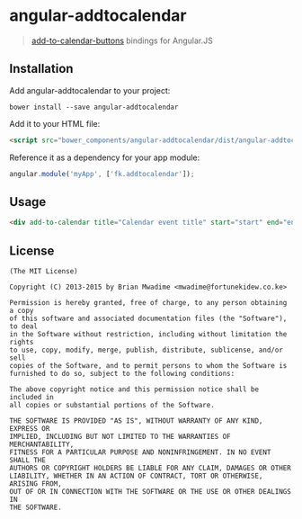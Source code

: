 # angular-addtocalendar

> [add-to-calendar-buttons](https://github.com/carlsednaoui/add-to-calendar-buttons/) bindings for Angular.JS

## Installation
Add angular-addtocalendar to your project:

```
bower install --save angular-addtocalendar
```

Add it to your HTML file:

```html
<script src="bower_components/angular-addtocalendar/dist/angular-addtocalendar.min.js"></script>
```

Reference it as a dependency for your app module:

```js
angular.module('myApp', ['fk.addtocalendar']);
```

## Usage
```html
<div add-to-calendar title="Calendar event title" start="start" end="end" description="Calendar event details"></div>
```



## License 

    (The MIT License)

    Copyright (C) 2013-2015 by Brian Mwadime <mwadime@fortunekidew.co.ke>

    Permission is hereby granted, free of charge, to any person obtaining a copy
    of this software and associated documentation files (the "Software"), to deal
    in the Software without restriction, including without limitation the rights
    to use, copy, modify, merge, publish, distribute, sublicense, and/or sell
    copies of the Software, and to permit persons to whom the Software is
    furnished to do so, subject to the following conditions:

    The above copyright notice and this permission notice shall be included in
    all copies or substantial portions of the Software.

    THE SOFTWARE IS PROVIDED "AS IS", WITHOUT WARRANTY OF ANY KIND, EXPRESS OR
    IMPLIED, INCLUDING BUT NOT LIMITED TO THE WARRANTIES OF MERCHANTABILITY,
    FITNESS FOR A PARTICULAR PURPOSE AND NONINFRINGEMENT. IN NO EVENT SHALL THE
    AUTHORS OR COPYRIGHT HOLDERS BE LIABLE FOR ANY CLAIM, DAMAGES OR OTHER
    LIABILITY, WHETHER IN AN ACTION OF CONTRACT, TORT OR OTHERWISE, ARISING FROM,
    OUT OF OR IN CONNECTION WITH THE SOFTWARE OR THE USE OR OTHER DEALINGS IN
    THE SOFTWARE.